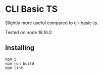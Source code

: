 # CLI Basic TS

Slightly more useful compared to cli-basic-js.

Tested on node 18.16.0

## Installing

```none
npm i
npm run build
npm link
```
